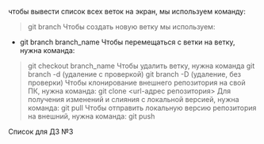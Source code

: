 чтобы вывести список всех веток на экран, мы используем команду:
> git branch
Чтобы создать новую ветку мы используем:
+ git branch branch_name
Чтобы перемещаться с ветки на ветку, нужна  команда:
> git checkout branch_name 
Чтобы удалить ветку, нужна команда 
git branch -d (удаление с проверкой) 
git branch -D (удаление, без проверки)
Чтобы клонирование внешнего репозитория на свой ПК, нужна команда:
> git clone <url-адрес репозитория>
Для получения изменений и слияния с локальной версией, нужна команда:
> git pull
Чтобы отправить локальную версию репозитория на внешний, нужна команда:
> git push

Список для ДЗ №3